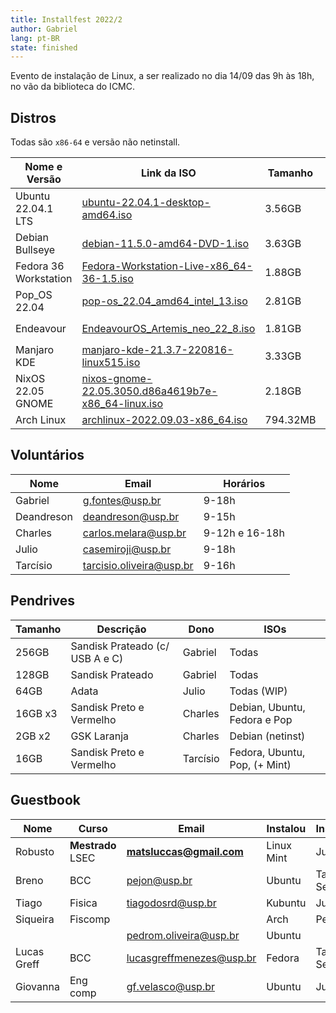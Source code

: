 ```yaml
---
title: Installfest 2022/2
author: Gabriel
lang: pt-BR
state: finished
---
```


Evento de instalação de Linux, a ser realizado no dia 14/09 das 9h às 18h, no vão da biblioteca do ICMC.

## Distros

Todas são `x86-64` e versão não netinstall.

| **Nome e Versão**     | **Link da ISO**                                                                                                                                                                | **Tamanho** | **Checksum**                                                                                                                                |
|-----------------------|--------------------------------------------------------------------------------------------------------------------------------------------------------------------------------|-------------|---------------------------------------------------------------------------------------------------------------------------------------------|
| Ubuntu 22.04.1 LTS    | [ubuntu-22.04.1-desktop-amd64.iso](https://releases.ubuntu.com/22.04.1/ubuntu-22.04.1-desktop-amd64.iso)                                                                       | 3\.56GB     | `c396e956a9f52c418397867d1ea5c0cf1a99a49dcf648b086d2fb762330cc88d` (SHA256)                                                                 |
| Debian Bullseye       | [debian-11.5.0-amd64-DVD-1.iso](https://cdimage.debian.org/debian-cd/current/amd64/iso-dvd/debian-11.5.0-amd64-DVD-1.iso)                                                      | 3\.63GB     | `99a532675ec9733c277a3f4661638b5471dc5bce989b3a2dbc3ac694c964a7f7` (SHA256)                                                                 |
| Fedora 36 Workstation | [Fedora-Workstation-Live-x86_64-36-1.5.iso](https://download.fedoraproject.org/pub/fedora/linux/releases/36/Workstation/x86_64/iso/Fedora-Workstation-Live-x86_64-36-1.5.iso)  | 1\.88GB     | `80169891cb10c679cdc31dc035dab9aae3e874395adc5229f0fe5cfcc111cc8c` (SHA256)                                                                 |
| Pop_OS 22.04          | [pop-os_22.04_amd64_intel_13.iso](https://iso.pop-os.org/22.04/amd64/intel/13/pop-os_22.04_amd64_intel_13.iso)                                                                 | 2\.81GB     | `55e441a94f5de8e38d20a58d72a76e23202b25840d106f9224f2b26a5f3e0101` (SHA256)                                                                 |
| Endeavour             | [EndeavourOS_Artemis_neo_22_8.iso](https://github.com/endeavouros-team/ISO/releases/download/1-EndeavourOS-ISO-releases-archive/EndeavourOS_Artemis_neo_22_8.iso)              | 1\.81GB     | `23e4700c90c86d64c8168113aaee1e79b3cab4a8f355176396a2d27082fbdf1bd78ec30f84295ffa55fede258f54e9350ff24fcd4cd95b1897145662355c542f` (SHA512) |
| Manjaro KDE           | [manjaro-kde-21.3.7-220816-linux515.iso](https://download.manjaro.org/kde/21.3.7/manjaro-kde-21.3.7-220816-linux515.iso)                                                       | 3\.33GB     | `8b23a62b0282598ba594695c94cdee302316501f67dd9e5692e2ef8e4c2ac7d4` (SHA256)                                                                 |
| NixOS 22.05 GNOME     | [nixos-gnome-22.05.3050.d86a4619b7e-x86_64-linux.iso](https://releases.nixos.org/nixos/22.05/nixos-22.05.3050.d86a4619b7e/nixos-gnome-22.05.3050.d86a4619b7e-x86_64-linux.iso) | 2\.18GB     | `b8e55634e2342c8b5dda7234261749b73a08579dc96278f1ebc061fa98b9a2b5` (SHA256)                                                                 |
| Arch Linux            | [archlinux-2022.09.03-x86_64.iso](https://archlinux-br.com.br/archlinux/iso/2022.09.03/archlinux-2022.09.03-x86_64.iso)                                                        | 794\.32MB   | `41c5d5c181faebcff9a6cdd9e270d87dd9d766507687e4555c7852d198d0ad48` (SHA256)                                                                 |

## Voluntários

| **Nome**   | **Email**                                                   | **Horários**   |
|------------|-------------------------------------------------------------|----------------|
| Gabriel    | g.fontes@usp.br                                             | 9-18h          |
| Deandreson | [deandreson@usp.br](mailto:deandreson@usp.br)               | 9-15h          |
| Charles    | [carlos.melara@usp.br](mailto:carlos.melara@usp.br)         | 9-12h e 16-18h |
| Julio      | [casemiroji@usp.br](mailto:casemiroji@usp.br)               | 9-18h          |
| Tarcísio   | [tarcisio.oliveira@usp.br](mailto:tarcisio.oliveira@usp.br) | 9-16h          |

## Pendrives

| **Tamanho** | **Descrição**                   | **Dono** | **ISOs**                      |
|-------------|---------------------------------|----------|-------------------------------|
| 256GB       | Sandisk Prateado (c/ USB A e C) | Gabriel  | Todas                         |
| 128GB       | Sandisk Prateado                | Gabriel  | Todas                         |
| 64GB        | Adata                           | Julio    | Todas (WIP)                   |
| 16GB x3     | Sandisk Preto e Vermelho        | Charles  | Debian, Ubuntu, Fedora e Pop  |
| 2GB x2      | GSK Laranja                     | Charles  | Debian (netinst)              |
| 16GB        | Sandisk Preto e Vermelho        | Tarcísio | Fedora, Ubuntu, Pop, (+ Mint) |

## Guestbook

| **Nome**    | **Curso**         | **Email**                                                   | **Instalou** | **Instalador**      |
|-------------|-------------------|-------------------------------------------------------------|--------------|---------------------|
| Robusto     | **Mestrado** LSEC | [**matsluccas@gmail.com**](mailto:matsluccas@gmail.com)     | Linux Mint   | Julio               |
| Breno       | BCC               | [pejon@usp.br](mailto:pejon@usp.br)                         | Ubuntu       | Tarcísio + Setembru |
| Tiago       | Fisica            | [tiagodosrd@usp.br](mailto:tiagodosrd@usp.br)               | Kubuntu      | Julio               |
| Siqueira    | Fiscomp           |                                                             | Arch         | Pedro               |
|             |                   | [pedrom.oliveira@usp.br](mailto:pedrom.oliveira@usp.br)     | Ubuntu       |                     |
| Lucas Greff | BCC               | [lucasgreffmenezes@usp.br](mailto:lucasgreffmenezes@usp.br) | Fedora       | Tarcísio + Setembru |
| Giovanna    | Eng comp          | [gf.velasco@usp.br](mailto:gf.velasco@usp.br)               | Ubuntu       | Julio               |
